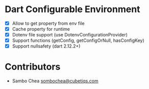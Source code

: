 # Dart Configurable Environment
- [x] Allow to get property from env file
- [x] Cache property for runtime
- [x] Dotenv file support (use DotenvConfigurationProvider)
- [x] Support functions (getConfig, getConfigOrNull, hasConfigKey)
- [x] Support nullsafety (dart 2.12.2+)

# Contributors
- Sambo Chea <sombochea@cubetiqs.com>